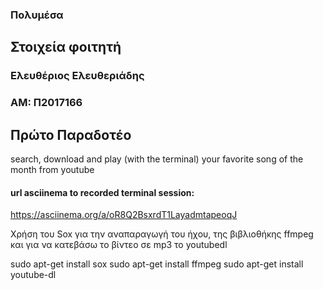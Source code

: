 ### Πολυμέσα  

## Στοιχεία φοιτητή  
### Ελευθέριος Ελευθεριάδης
### ΑΜ: Π2017166

## Πρώτο Παραδοτέο
search, download and play (with the terminal) your favorite song of the month from youtube

#### url asciinema to recorded terminal session: 
https://asciinema.org/a/oR8Q2BsxrdT1LayadmtapeoqJ

Χρήση του Sox για την αναπαραγωγή του ήχου, της βιβλιοθήκης ffmpeg και για να κατεβάσω το βίντεο σε mp3 το youtubedl 

sudo apt-get install sox
sudo apt-get install ffmpeg
sudo apt-get install youtube-dl
